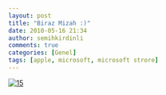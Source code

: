 ```yaml
---
layout: post
title: "Biraz Mizah :)"
date: 2010-05-16 21:34
author: semihkirdinli
comments: true
categories: [Genel]
tags: [apple, microsoft, microsoft strore]
---
```

<a href="http://semihkirdinli.files.wordpress.com/2011/10/15.jpg">![](http://semihkirdinli.files.wordpress.com/2011/10/15.jpg "15")</a>

